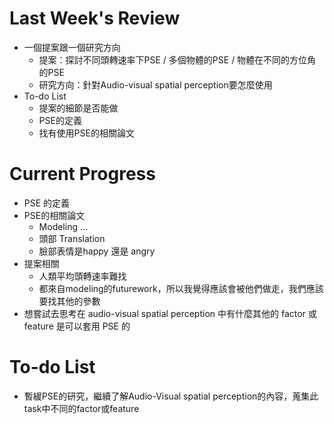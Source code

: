 # Last Week's Review
- 一個提案跟一個研究方向
	- 提案：探討不同頭轉速率下PSE / 多個物體的PSE / 物體在不同的方位角的PSE
	- 研究方向：針對Audio-visual spatial perception要怎麼使用
- To-do List
	- 提案的細節是否能做
	- PSE的定義
	- 找有使用PSE的相關論文
# Current Progress
- PSE 的定義
- PSE的相關論文
	- Modeling ...
	- 頭部 Translation
	- 臉部表情是happy 還是 angry
- 提案相關
	- 人類平均頭轉速率難找
	- 都來自modeling的futurework，所以我覺得應該會被他們做走，我們應該要找其他的參數
- 想嘗試去思考在 audio-visual spatial perception 中有什麼其他的 factor 或 feature 是可以套用 PSE 的
# To-do List
- 暫緩PSE的研究，繼續了解Audio-Visual spatial perception的內容，蒐集此task中不同的factor或feature